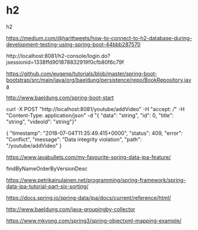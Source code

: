 # h2
h2

https://medium.com/@harittweets/how-to-connect-to-h2-database-during-development-testing-using-spring-boot-44bbb287570


http://localhost:8081/h2-console/login.do?jsessionid=1338ffd901878832919f0cfb80f6c79f

https://github.com/eugenp/tutorials/blob/master/spring-boot-bootstrap/src/main/java/org/baeldung/persistence/repo/BookRepository.java


http://www.baeldung.com/spring-boot-start


curl -X POST "http://localhost:8081/youtube/addVideo" -H "accept: */*" -H "Content-Type: application/json" -d "{ \"data\": \"string\", \"id\": 0, \"title\": \"string\", \"videoId\": \"string\"}"

{
  "timestamp": "2018-07-04T11:35:49.415+0000",
  "status": 409,
  "error": "Conflict",
  "message": "Data integrity violation",
  "path": "/youtube/addVideo"
}


https://www.javabullets.com/my-favourite-spring-data-jpa-feature/

findByNameOrderByVersionDesc

https://www.petrikainulainen.net/programming/spring-framework/spring-data-jpa-tutorial-part-six-sorting/


https://docs.spring.io/spring-data/jpa/docs/current/reference/html/

http://www.baeldung.com/java-groupingby-collector


https://www.mkyong.com/spring3/spring-objectxml-mapping-example/
